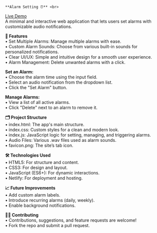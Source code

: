                                                                                       **Alarm Setting ⏰** <br>
[Live Demo](https://alarmsetting.netlify.app/) <br>
A minimal and interactive web application that lets users set alarms with customizable audio notifications.<br>

**📌 Features** <br>
• Set Multiple Alarms: Manage multiple alarms with ease. <br>
• Custom Alarm Sounds: Choose from various built-in sounds for personalized notifications. <br>
• Clear UI/UX: Simple and intuitive design for a smooth user experience. <br>
• Alarm Management: Delete unwanted alarms with a click. <br>

**Set an Alarm:** <br>
• Choose the alarm time using the input field. <br>
• Select an audio notification from the dropdown list. <br>
• Click the "Set Alarm" button. <br>

**Manage Alarms:** <br>
• View a list of all active alarms. <br>
• Click "Delete" next to an alarm to remove it. <br>

**🗂️ Project Structure** <br>
• index.html: The app's main structure. <br>
• index.css: Custom styles for a clean and modern look. <br>
• index.js: JavaScript logic for setting, managing, and triggering alarms. <br>
• Audio Files: Various .wav files used as alarm sounds. <br>
• favicon.png: The site’s tab icon. <br>

**🛠️ Technologies Used** <br>
• HTML5: For structure and content. <br>
• CSS3: For design and layout. <br>
• JavaScript (ES6+): For dynamic interactions. <br>
• Netlify: For deployment and hosting. <br>

**📈 Future Improvements** <br>
• Add custom alarm labels. <br>
• Introduce recurring alarms (daily, weekly). <br>
• Enable background notifications. <br>

**👨‍💻 Contributing** <br>
• Contributions, suggestions, and feature requests are welcome! <br>
• Fork the repo and submit a pull request. <br>
